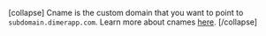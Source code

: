[collapse]
Cname is the custom domain that you want to point to `subdomain.dimerapp.com`. Learn more about cnames [here](cnames).
[/collapse]
